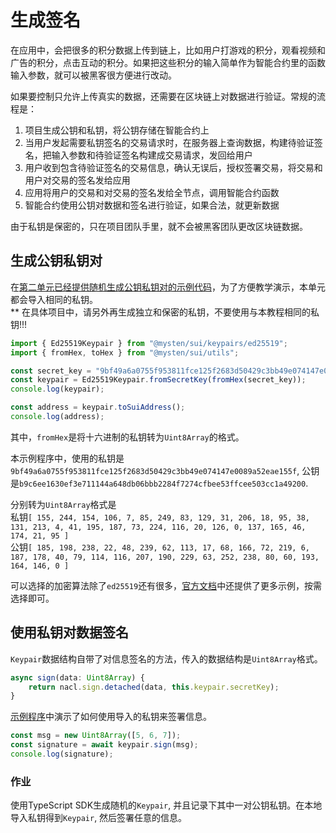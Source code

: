 # 生成签名

在应用中，会把很多的积分数据上传到链上，比如用户打游戏的积分，观看视频和广告的积分，点击互动的积分。如果把这些积分的输入简单作为智能合约里的函数输入参数，就可以被黑客很方便进行改动。

如果要控制只允许上传真实的数据，还需要在区块链上对数据进行验证。常规的流程是：
1. 项目生成公钥和私钥，将公钥存储在智能合约上  
2. 当用户发起需要私钥签名的交易请求时，在服务器上查询数据，构建待验证签名，把输入参数和待验证签名构建成交易请求，发回给用户
3. 用户收到包含待验证签名的交易信息，确认无误后，授权签署交易，将交易和用户对交易的签名发给应用
4. 应用将用户的交易和对交易的签名发给全节点，调用智能合约函数
5. 智能合约使用公钥对数据和签名进行验证，如果合法，就更新数据  

由于私钥是保密的，只在项目团队手里，就不会被黑客团队更改区块链数据。

## 生成公钥私钥对

在[第二单元已经提供随机生成公钥私钥对的示例代码](../../unit-2/example_projects/generate.ts)，为了方便教学演示，本单元都会导入相同的私钥。  
** 在具体项目中，请另外再生成独立和保密的私钥，不要使用与本教程相同的私钥!!!

```typescript
import { Ed25519Keypair } from "@mysten/sui/keypairs/ed25519";
import { fromHex, toHex } from "@mysten/sui/utils";

const secret_key = "9bf49a6a0755f953811fce125f2683d50429c3bb49e074147e0089a52eae155f"
const keypair = Ed25519Keypair.fromSecretKey(fromHex(secret_key));
console.log(keypair);

const address = keypair.toSuiAddress();
console.log(address);
```
其中，`fromHex`是将十六进制的私钥转为`Uint8Array`的格式。  

本示例程序中，使用的私钥是  `9bf49a6a0755f953811fce125f2683d50429c3bb49e074147e0089a52eae155f`, 公钥是`b9c6ee1630ef3e711144a648db06bbb2284f7274cfbee53ffcee503cc1a49200`.

分别转为`Uint8Array`格式是  
私钥`[ 155, 244, 154, 106, 7, 85, 249, 83, 129, 31, 206, 18, 95, 38, 131, 213, 4, 41, 195, 187, 73, 224, 116, 20, 126, 0, 137, 165, 46, 174, 21, 95 ]`  
公钥`[ 185, 198, 238, 22, 48, 239, 62, 113, 17, 68, 166, 72, 219, 6, 187, 178, 40, 79, 114, 116, 207, 190, 229, 63, 252, 238, 80, 60, 193, 164, 146, 0 ]`

可以选择的加密算法除了`ed25519`还有很多，[官方文档](https://docs.sui.io/guides/developer/cryptography/signing)中还提供了更多示例，按需选择即可。

## 使用私钥对数据签名

`Keypair`数据结构自带了对信息签名的方法，传入的数据结构是`Uint8Array`格式。

```TypeScript
async sign(data: Uint8Array) {
	return nacl.sign.detached(data, this.keypair.secretKey);
}
```

[示例程序](../example_projects/crypto/sign.ts)中演示了如何使用导入的私钥来签署信息。
```TypeScript
const msg = new Uint8Array([5, 6, 7]);
const signature = await keypair.sign(msg);
console.log(signature);
```

### 作业

使用TypeScript SDK生成随机的`Keypair`, 并且记录下其中一对公钥私钥。在本地导入私钥得到`Keypair`, 然后签署任意的信息。
